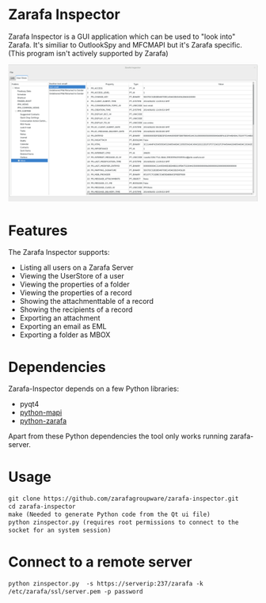 Zarafa Inspector
================

Zarafa Inspector is a GUI application which can be used to "look into" Zarafa. It's similiar to OutlookSpy and MFCMAPI but it's Zarafa specific. (This program isn't actively supported by Zarafa)

![Zarafa-Inspector](https://raw.githubusercontent.com/zarafagroupware/zarafa-inspector/master/images/zarafa-inspector.png "Zarafa-inspector example usage")

Features
========

The Zarafa Inspector supports:

* Listing all users on a Zarafa Server
* Viewing the UserStore of a user
* Viewing the properties of a folder
* Viewing the properties of a record
* Showing the attachmenttable of a record
* Showing the recipients of a record
* Exporting an attachment
* Exporting an email as EML
* Exporting a folder as MBOX

Dependencies
============

Zarafa-Inspector depends on a few Python libraries:

* pyqt4
* [python-mapi](http://download.zarafa.com/community/final/7.1/7.1.9-44333/)
* [python-zarafa](https://github.com/zarafagroupware/python-zarafa.git)

Apart from these Python dependencies the tool only works running zarafa-server.

Usage
=====

    git clone https://github.com/zarafagroupware/zarafa-inspector.git 
    cd zarafa-inspector
    make (Needed to generate Python code from the Qt ui file)
    python zinspector.py (requires root permissions to connect to the socket for an system session)

Connect to a remote server
=======================

    python zinspector.py  -s https://serverip:237/zarafa -k /etc/zarafa/ssl/server.pem -p password

